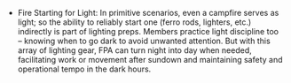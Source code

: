 - Fire Starting for Light: In primitive scenarios, even a campfire serves as light; so the ability to reliably start one (ferro rods, lighters, etc.) indirectly is part of lighting preps.
Members practice light discipline too – knowing when to go dark to avoid unwanted attention. But with this array of lighting gear, FPA can turn night into day when needed, facilitating work or movement after sundown and maintaining safety and operational tempo in the dark hours.